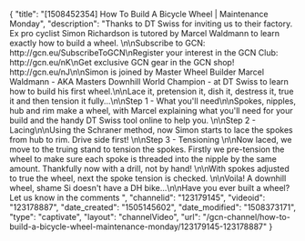 {
    "title": "[1508452354] How To Build A Bicycle Wheel | Maintenance Monday",
    "description": "Thanks to DT Swiss for inviting us to their factory. Ex pro cyclist Simon Richardson is tutored by Marcel Waldmann to learn exactly how to build a wheel. \n\nSubscribe to GCN: http:\/\/gcn.eu\/SubscribeToGCN\nRegister your interest in the GCN Club: http:\/\/gcn.eu\/nK\nGet exclusive GCN gear in the GCN shop! http:\/\/gcn.eu\/nJ\n\nSimon is joined by Master Wheel Builder Marcel Waldmann - AKA Masters Downhill World Champion - at DT Swiss to learn how to build his first wheel.\n\nLace it, pretension it, dish it, destress it, true it and then tension it fully...\n\nStep 1 - What you'll need\n\nSpokes, nipples, hub and rim make a wheel, with Marcel explaining what you'll need for your build and the handy DT Swiss tool online to help you. \n\nStep 2 - Lacing\n\nUsing the Schraner method, now Simon starts to lace the spokes from hub to rim. Drive side first! \n\nStep 3 - Tensioning \n\nNow laced, we move to the truing stand to tension the spokes. Firstly we pre-tension the wheel to make sure each spoke is threaded into the nipple by the same amount. Thankfully now with a drill, not by hand! \n\nWith spokes adjusted to true the wheel, next the spoke tension is checked. \n\nVoila! A downhill wheel, shame Si doesn't have a DH bike...\n\nHave you ever built a wheel? Let us know in the comments ",
    "channelid": "123179145",
    "videoid": "123178887",
    "date_created": "1505145602",
    "date_modified": "1508373171",
    "type": "captivate",
    "layout": "channelVideo",
    "url": "\/gcn-channel\/how-to-build-a-bicycle-wheel-maintenance-monday\/123179145-123178887"
}